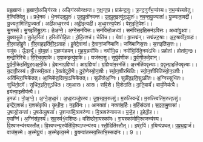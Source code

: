 

  
प्रब्र॒ह्माणः॑। ब्र॒ह्माणो॒अङ्गि॑रसः। अङ्गि॑रसोनक्षन्त। न॒क्ष॒न्त॒प्र। प्रक्र॑न्द॒नुः। क्र॒न्द॒नुर्न॑भ॒न्य॑स्य। न॒भ॒न्य॑स्यवेतु। वे॒त्विति॑वेतु।। प्रधे॒नवः॑। धे॒नव॑उद॒प्रुतः॑। उ॒द॒प्रुतो॑नवन्त। उ॒द॒प्रुत॒इत्यु॑द॒ऽप्रुतः॑। न॒व॒न्त॒यु॒ज्यातां॑। यु॒ज्याता॒मद्री॑। यु॒ज्यता॒मिति॑यु॒ज्यतां॑। अद्री॑अध्व॒रस्य॑। अद्री॒इत्यद्री॑। अ॒ध्व॒रस्य॒पेशः॑। पेश॒इति॒पेशः॑।।  
सु॒गस्ते॑। सु॒गइति॑सु॒ऽगः। ते॒अ॒ग्ने॒। अ॒ग्ने॒सन॑वित्तः। सन॑वित्तो॒अध्वा॑। सन॑वित्त॒इति॒सन॑ऽवित्तः। अध्वा॑यु॒क्ष्वा। यु॒क्ष्वासु॒ते। सु॒तेह॒रितः॑। ह॒रितो॑रोहि॒तः। रो॒हि॒तश्च॑। चेति॑च।। येवा॑। वा॒सद्म॑न्। सद्म॑न्नरु॒षाः। अ॒रु॒षावी॑र॒वाहः॑। वी॒र॒वाहो॑हु॒वे। वी॒र॒वाह॒इति॑वी॒र॒ऽवाहः॑। हु॒वेदे॒वानां॑। दे॒वानां॒जनि॑मानि। जनि॑मानिस॒त्तः। स॒त्तइति॑स॒त्तः।।  
समु॑वः। ऊँ॒इत्यूँ॑। वो॒य॒ज्ञं। य॒ज्ञम्म॑हयन्। म॒ह॒य॒न्नमो॑भिः। नमो॑भिः॒प्र। नमो॑भि॒रिति॒नमः॑ऽभिः। प्रहोता॑। होता॑म॒न्द्रः। म॒न्द्रोरि॑रिचे। रि॒रि॒च॒उ॒पा॒के। उ॒पा॒कइत्यु॑पा॒के।। यज॑स्व॒सु। सुपु॑र्वणीक। पु॒र्व॒णी॒क॒दे॒वान्। पु॒र्व॒नी॒केइति॑पु॒रु॒ऽअ॒नी॒के। दे॒वानाय॒ज्ञियां॑। आय॒ज्ञियां॑। य॒ज्ञिया॑म॒रम॑तिं। अ॒रम॑तिंववृत्याः। व॒वृ॒त्या॒इति॑ववृत्याः।।  
य॒दावी॒रस्य॑। वी॒रस्य॑रे॒वतः॑। रे॒वतो॑दुरॊ॒णॆ। दु॒रो॒णेस्यो॒न॒शीः। स्यो॒न॒शीरथि॑तिः। स्यो॒न॒शीरिति॑स्यो॒न॒ऽशीः। अति॑थिरा॒चिके॑तत्। आ॒चिके॑त॒दित्या॒ऽचिके॑तत्।। सुप्री॑तोअ॒ग्निः। सुप्री॑त॒इति॒सुऽप्री॑तः। अ॒ग्निस्सुधि॑तः। सुधि॑तो॒दमे॑। सुधि॑त॒इति॒सुऽधि॑तः। दम॒आसः। आसः। सवि॒शे। वि॒शेदा॑ति। दा॒ति॒वार्यं॑। वार्य॒मिय॑त्यै। इय॑त्या॒इतीय॑त्यै।।  
इ॒मन्नः॑। नो॒अ॒ग्ने॒। अ॒ग्ने॒अ॒ध्व॒रं। अ॒ध्व॒रञ्जु॑षस्व। जु॒ष॒स्व॒म॒रुत्सु॑। म॒रुत्स्विन्द्रे॑। म॒रुत्स्विति॑म॒रुत्ऽसु॑। इन्द्रे॑य॒शसं॑। य॒शसं॑कृधि। कृ॒धी॒नः॒। न॒इति॑नः।। आनक्ता॑। नक्ता॑ब॒र्हिः। ब॒र्हिस॑दतां। स॒द॒ता॒मु॒षासा॑। उ॒षासो॒सन्ता॑। उ॒षसेत्यु॒षसा॑। उ॒शन्ता॑मि॒त्रावरु॑णा। मि॒त्रावरु॑णायज। य॒जे॒ह। इ॒हेती॒ह।।  
ए॒वाग्निं। अ॒ग्निंस॑ह॒स्यं॑। स॒ह॒स्यं॑१॒॑वशि॑ष्ठः। वशि॑ष्ठोरा॒यस्का॑मः। रा॒यस्का॑मोवि॒श्वप्स्न्य॑स्य। वि॒श्वप्स्न्य॑स्यस्तौत्। वि॒श्वप्स्न्य॒स्येति॑वि॒श्वऽप्स्न्य॑स्य। स्तौ॒दिति॑स्तौत्।। इषं॑र॒यिं। र॒यिम्प॑प्रथत्। प॒प्र॒थ॒द्वाजं॑। वाज॑म॒स्मे। अ॒स्मेयू॒यं। अ॒स्मेइत्य॒स्मे। यू॒यम्पा॑तस्स्व॒स्तिभि॒स्सदा॑नः।। 9 ।।  
